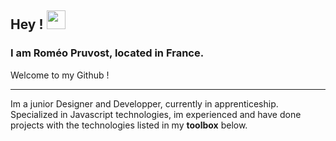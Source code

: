 ## Hey ! <img src="https://raw.githubusercontent.com/MartinHeinz/MartinHeinz/master/wave.gif" width="30px">
### I am Roméo Pruvost, located in France.
Welcome to my Github !

---

Im a junior Designer and Developper, currently in apprenticeship. Specialized in Javascript technologies, im experienced and have done projects with the technologies listed in my **toolbox** below.


